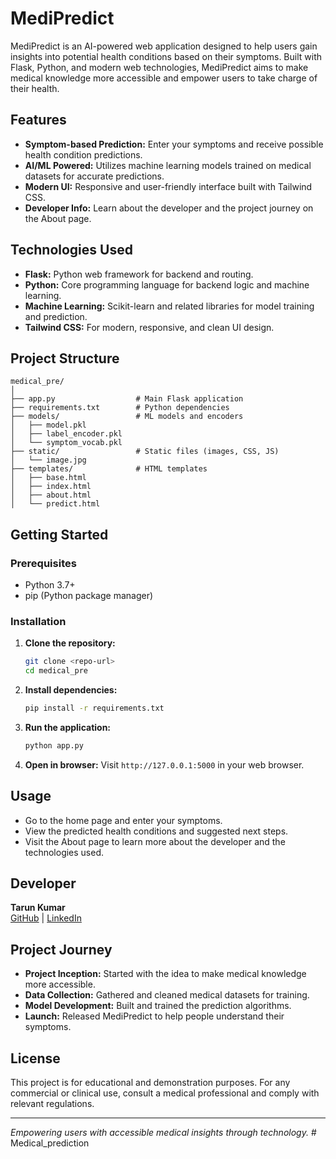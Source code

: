 # MediPredict

MediPredict is an AI-powered web application designed to help users gain insights into potential health conditions based on their symptoms. Built with Flask, Python, and modern web technologies, MediPredict aims to make medical knowledge more accessible and empower users to take charge of their health.

## Features

- **Symptom-based Prediction:** Enter your symptoms and receive possible health condition predictions.
- **AI/ML Powered:** Utilizes machine learning models trained on medical datasets for accurate predictions.
- **Modern UI:** Responsive and user-friendly interface built with Tailwind CSS.
- **Developer Info:** Learn about the developer and the project journey on the About page.

## Technologies Used

- **Flask:** Python web framework for backend and routing.
- **Python:** Core programming language for backend logic and machine learning.
- **Machine Learning:** Scikit-learn and related libraries for model training and prediction.
- **Tailwind CSS:** For modern, responsive, and clean UI design.

## Project Structure

```
medical_pre/
│
├── app.py                  # Main Flask application
├── requirements.txt        # Python dependencies
├── models/                 # ML models and encoders
│   ├── model.pkl
│   ├── label_encoder.pkl
│   └── symptom_vocab.pkl
├── static/                 # Static files (images, CSS, JS)
│   └── image.jpg
├── templates/              # HTML templates
│   ├── base.html
│   ├── index.html
│   ├── about.html
│   └── predict.html
```

## Getting Started

### Prerequisites
- Python 3.7+
- pip (Python package manager)

### Installation
1. **Clone the repository:**
   ```bash
   git clone <repo-url>
   cd medical_pre
   ```
2. **Install dependencies:**
   ```bash
   pip install -r requirements.txt
   ```
3. **Run the application:**
   ```bash
   python app.py
   ```
4. **Open in browser:**
   Visit `http://127.0.0.1:5000` in your web browser.

## Usage
- Go to the home page and enter your symptoms.
- View the predicted health conditions and suggested next steps.
- Visit the About page to learn more about the developer and the technologies used.

## Developer
**Tarun Kumar**  
[GitHub](https://github.com/Tarun7482) | [LinkedIn](https://www.linkedin.com/in/tarun-kumar-65a8232a6/)

## Project Journey
- **Project Inception:** Started with the idea to make medical knowledge more accessible.
- **Data Collection:** Gathered and cleaned medical datasets for training.
- **Model Development:** Built and trained the prediction algorithms.
- **Launch:** Released MediPredict to help people understand their symptoms.

## License
This project is for educational and demonstration purposes. For any commercial or clinical use, consult a medical professional and comply with relevant regulations.

---

*Empowering users with accessible medical insights through technology.*
#   M e d i c a l _ p r e d i c t i o n 
 
 

